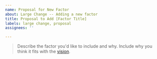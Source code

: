 ```yaml
---
name: Proposal for New Factor
about: Large Change -- Adding a new factor
title: Proposal to Add [Factor Title]
labels: large change, proposal
assignees: ''

---
```


> Describe the factor you'd like to include and why. Include why you think it
> fits with the [vision](VISION.md).

